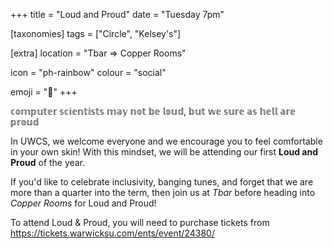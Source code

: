 +++ title = "Loud and Proud" date = "Tuesday 7pm"

[taxonomies] tags = ["Circle", "Kelsey's"]

[extra] location = "Tbar ⇒ Copper Rooms"

icon = "ph-rainbow" colour = "social" 

emoji = "🌈"  +++

𝕔𝕠𝕞𝕡𝕦𝕥𝕖𝕣 𝕤𝕔𝕚𝕖𝕟𝕥𝕚𝕤𝕥𝕤 𝕞𝕒𝕪 𝕟𝕠𝕥 𝕓𝕖 𝕝𝕠𝕦𝕕, 𝕓𝕦𝕥 𝕨𝕖 𝕤𝕦𝕣𝕖 𝕒𝕤 𝕙𝕖𝕝𝕝 𝕒𝕣𝕖 𝕡𝕣𝕠𝕦𝕕

In UWCS, we welcome everyone and we encourage you to feel comfortable in your own skin! With this mindset, we will be attending our first **Loud and Proud** of the year. 

If you'd like to celebrate inclusivity, banging tunes, and forget that we are more than a quarter into the term, then join us at *Tbar* before heading into *Copper Rooms* for Loud and Proud!

To attend Loud & Proud, you will need to purchase tickets from https://tickets.warwicksu.com/ents/event/24380/

